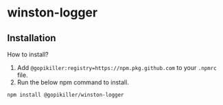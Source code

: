 # winston-logger

## Installation

How to install?

1. Add `@gopikiller:registry=https://npm.pkg.github.com` to your `.npmrc` file.
2. Run the below npm command to install.

```
npm install @gopikiller/winston-logger
```

